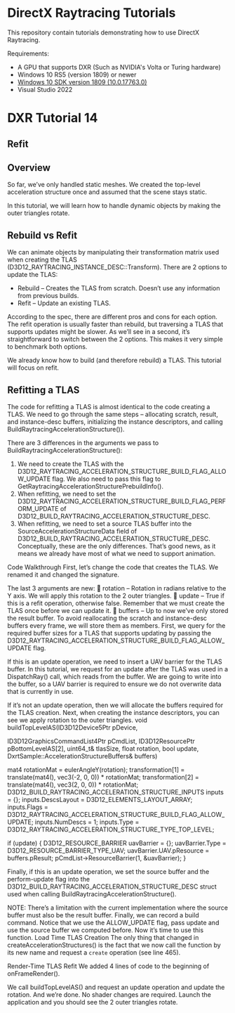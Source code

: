 DirectX Raytracing Tutorials
============
This repository contain tutorials demonstrating how to use DirectX Raytracing.

Requirements:
- A GPU that supports DXR (Such as NVIDIA's Volta or Turing hardware)
- Windows 10 RS5 (version 1809) or newer
- [Windows 10 SDK version 1809 (10.0.17763.0)](https://developer.microsoft.com/en-us/windows/downloads/sdk-archive)
- Visual Studio 2022

# DXR Tutorial 14

## Refit

## Overview
So far, we’ve only handled static meshes. We created the top-level acceleration structure once and
assumed that the scene stays static.

In this tutorial, we will learn how to handle dynamic objects by making the outer triangles rotate.

## Rebuild vs Refit
We can animate objects by manipulating their transformation matrix used when creating the TLAS
(D3D12_RAYTRACING_INSTANCE_DESC::Transform).
There are 2 options to update the TLAS:
- Rebuild – Creates the TLAS from scratch. Doesn’t use any information from previous builds.
- Refit – Update an existing TLAS.

According to the spec, there are different pros and cons for each option. The refit operation is usually
faster than rebuild, but traversing a TLAS that supports updates might be slower. As we’ll see in a
second, it’s straightforward to switch between the 2 options. This makes it very simple to benchmark
both options.

We already know how to build (and therefore rebuild) a TLAS. This tutorial will focus on refit.

## Refitting a TLAS
The code for refitting a TLAS is almost identical to the code creating a TLAS. We need to go through the
same steps – allocating scratch, result, and instance-desc buffers, initializing the instance descriptors,
and calling BuildRaytracingAccelerationStructure()).

There are 3 differences in the arguments we pass to BuildRaytracingAccelerationStructure():
1. We need to create the TLAS with the
D3D12_RAYTRACING_ACCELERATION_STRUCTURE_BUILD_FLAG_ALLOW_UPDATE flag. We also need to
pass this flag to GetRaytracingAccelerationStructurePrebuildInfo().
2. When refitting, we need to set the
D3D12_RAYTRACING_ACCELERATION_STRUCTURE_BUILD_FLAG_PERFORM_UPDATE of
D3D12_BUILD_RAYTRACING_ACCELERATION_STRUCTURE_DESC.
3. When refitting, we need to set a source TLAS buffer into the
SourceAccelerationStructureData field of
D3D12_BUILD_RAYTRACING_ACCELERATION_STRUCTURE_DESC.
Conceptually, these are the only differences. That’s good news, as it means we already have most of
what we need to support animation.

Code Walkthrough
First, let’s change the code that creates the TLAS. We renamed it and changed the signature.

The last 3 arguments are new:
 rotation – Rotation in radians relative to the Y axis. We will apply this rotation to the 2 outer
triangles.
 update – True if this is a refit operation, otherwise false. Remember that we must create the
TLAS once before we can update it.
 buffers – Up to now we’ve only stored the result buffer. To avoid reallocating the scratch and
instance-desc buffers every frame, we will store them as members.
First, we query for the required buffer sizes for a TLAS that supports updating by passing the
D3D12_RAYTRACING_ACCELERATION_STRUCTURE_BUILD_FLAG_ALLOW_UPDATE flag.

If this is an update operation, we need to insert a UAV barrier for the TLAS buffer. In this tutorial, we
request for an update after the TLAS was used in a DispatchRay() call, which reads from the buffer. We
are going to write into the buffer, so a UAV barrier is required to ensure we do not overwrite data that is
currently in use.

If it’s not an update operation, then we will allocate the buffers required for the TLAS creation.
Next, when creating the instance descriptors, you can see we apply rotation to the outer triangles.
void buildTopLevelAS(ID3D12Device5Ptr pDevice,

ID3D12GraphicsCommandList4Ptr pCmdList,
ID3D12ResourcePtr pBottomLevelAS[2],
uint64_t&amp; tlasSize,
float rotation,
bool update,
DxrtSample::AccelerationStructureBuffers&amp; buffers)

mat4 rotationMat = eulerAngleY(rotation);
transformation[1] = translate(mat4(), vec3(-2, 0, 0)) * rotationMat;
transformation[2] = translate(mat4(), vec3(2, 0, 0)) * rotationMat;
D3D12_BUILD_RAYTRACING_ACCELERATION_STRUCTURE_INPUTS inputs = {};
inputs.DescsLayout = D3D12_ELEMENTS_LAYOUT_ARRAY;
inputs.Flags = D3D12_RAYTRACING_ACCELERATION_STRUCTURE_BUILD_FLAG_ALLOW_UPDATE;
inputs.NumDescs = 1;
inputs.Type = D3D12_RAYTRACING_ACCELERATION_STRUCTURE_TYPE_TOP_LEVEL;

if (update)
{
D3D12_RESOURCE_BARRIER uavBarrier = {};
uavBarrier.Type = D3D12_RESOURCE_BARRIER_TYPE_UAV;
uavBarrier.UAV.pResource = buffers.pResult;
pCmdList-&gt;ResourceBarrier(1, &amp;uavBarrier);
}

Finally, if this is an update operation, we set the source buffer and the perform-update flag into the
D3D12_BUILD_RAYTRACING_ACCELERATION_STRUCTURE_DESC struct used when calling
BuildRaytracingAccelerationStructure().

NOTE: There’s a limitation with the current implementation where the source buffer must also be the
result buffer.
Finally, we can record a build command. Notice that we use the ALLOW_UPDATE flag, pass update and use
the source buffer we computed before.
Now it’s time to use this function.
Load Time TLAS Creation
The only thing that changed in createAccelerationStructures() is the fact that we now call the
function by its new name and request a `create` operation (see line 465).

Render-Time TLAS Refit
We added 4 lines of code to the beginning of onFrameRender().

We call buildTopLevelAS() and request an update operation and update the rotation.
And we’re done. No shader changes are required. Launch the application and you should see the 2 outer
triangles rotate.

